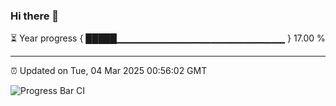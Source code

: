 ### Hi there 👋

⏳ Year progress { █████▁▁▁▁▁▁▁▁▁▁▁▁▁▁▁▁▁▁▁▁▁▁▁▁▁ } 17.00 %

---

⏰ Updated on Tue, 04 Mar 2025 00:56:02 GMT

![Progress Bar CI](https://github.com/code-lakshay/GitHub-Actions-Demo/workflows/Progress%20Bar%20CI/badge.svg)
